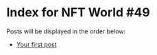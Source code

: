 # Index for NFT World #49
Posts will be displayed in the order below:

- [Your first post](./001-first.md)

